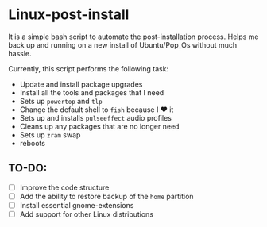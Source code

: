 # Linux-post-install

 It is a simple bash script to automate the post-installation process. Helps me back up and running on a new install of Ubuntu/Pop_Os without much hassle.

Currently, this script performs the following task:

- Update and install package upgrades
- Install all the tools and packages that I need
- Sets up `powertop` and `tlp` 
- Change the default shell to `fish` because I :heart: it
- Sets up and installs `pulseeffect` audio profiles
- Cleans up any packages that are no longer need
- Sets up `zram` swap
- reboots

## TO-DO:

- [ ] Improve the code structure
- [ ] Add the ability to restore backup of the `home` partition
- [ ] Install essential gnome-extensions
- [ ] Add support for other Linux distributions
